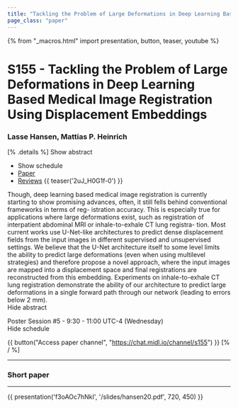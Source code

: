 ```yaml
---
title: "Tackling the Problem of Large Deformations in Deep Learning Based Medical Image Registration Using Displacement Embeddings"
page_class: "paper"
---
```


{% from "_macros.html" import presentation, button, teaser, youtube %}

# S155 - Tackling the Problem of Large Deformations in Deep Learning Based Medical Image Registration Using Displacement Embeddings

### Lasse Hansen, Mattias P. Heinrich

[% .details %]
<a class="toggle_visibility" data-selector=".abstract" data-level="3">Show abstract</a>
- <a class="toggle_visibility" data-selector=".schedule" data-level="3">Show schedule</a>
- <a href="https://openreview.net/pdf?id=kPBUZluVq">Paper</a>
- <a href="https://openreview.net/forum?id=kPBUZluVq">Reviews</a>
{{ teaser('2uJ_H0G1f-0') }}

<p>
    <span class="abstract">
        Though, deep learning based medical image registration is currently starting to show promising advances, often, it still fells behind conventional frameworks in terms of reg- istration accuracy. This is especially true for applications where large deformations exist, such as registration of interpatient abdominal MRI or inhale-to-exhale CT lung registra- tion. Most current works use U-Net-like architectures to predict dense displacement fields from the input images in different supervised and unsupervised settings. We believe that the U-Net architecture itself to some level limits the ability to predict large deformations (even when using multilevel strategies) and therefore propose a novel approach, where the input images are mapped into a displacement space and final registrations are reconstructed from this embedding. Experiments on inhale-to-exhale CT lung registration demonstrate the ability of our architecture to predict large deformations in a single forward path through our network (leading to errors below 2 mm).
        <br>
        <span class="actions"><a class="toggle_visibility" data-level="2">Hide abstract</a></span>
    </span>
</p>

<p>
    <span class="schedule">
        Poster Session #5  - 9:30 - 11:00 UTC-4 (Wednesday)
        <br>
        <span class="actions"><a class="toggle_visibility" data-level="2">Hide schedule</a></span>
    </span>
</p>

{{ button("Access paper channel", "https://chat.midl.io/channel/s155") }}
[% / %]

---


### Short paper

---

{{ presentation('f3oAOc7hNkI', '/slides/hansen20.pdf', 720, 450) }}